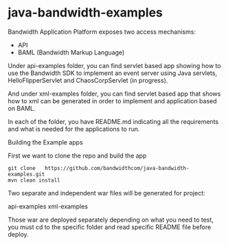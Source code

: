 java-bandwidth-examples
=======================

Bandwidth Application Platform exposes two access mechanisms:

- API
- BAML (Bandwidth Markup Language)

Under api-examples folder, you can find servlet based app showing how to use the Bandwidth SDK to implement an event
server using Java servlets, HelloFlipperServlet and ChaosCorpServlet (in progress).

And under xml-examples folder, you can find servlet based app that shows how to xml can be generated
in order to implement and application based on BAML.

In each of the folder, you have README.md indicating all the requirements and what is needed
for the applications to run.

Building the Example apps

First we want to clone the repo and build the app

	git clone 	https://github.com/bandwidthcom/java-bandwidth-examples.git
	mvn clean install

Two separate and independent war files will be generated for project:

api-examples
xml-examples

Those war are deployed separately depending on what you need to test,
you must cd to the specific folder and read specific README file before deploy.
